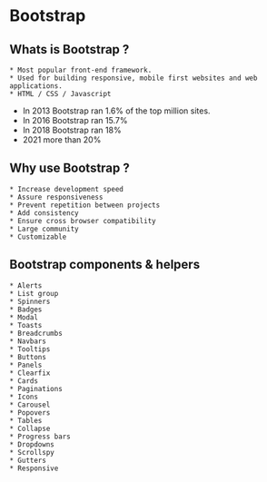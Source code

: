 # Bootstrap

## Whats is Bootstrap ?

    * Most popular front-end framework.
    * Used for building responsive, mobile first websites and web applications.
    * HTML / CSS / Javascript

- In 2013 Bootstrap ran 1.6% of the top million sites.
- In 2016 Bootstrap ran 15.7%
- In 2018 Bootstrap ran 18%
- 2021 more than 20%

## Why use Bootstrap ?

    * Increase development speed
    * Assure responsiveness
    * Prevent repetition between projects
    * Add consistency
    * Ensure cross browser compatibility
    * Large community
    * Customizable

## Bootstrap components & helpers 

    * Alerts 
    * List group 
    * Spinners
    * Badges 
    * Modal 
    * Toasts
    * Breadcrumbs
    * Navbars
    * Tooltips
    * Buttons
    * Panels
    * Clearfix
    * Cards
    * Paginations
    * Icons
    * Carousel
    * Popovers
    * Tables
    * Collapse
    * Progress bars
    * Dropdowns
    * Scrollspy
    * Gutters
    * Responsive
